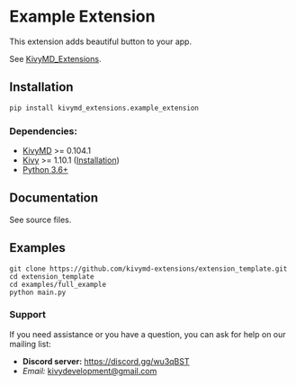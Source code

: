 # Example Extension

This extension adds beautiful button to your app.

See [KivyMD_Extensions](https://github.com/kivymd-extensions/KivyMD_Extensions).

## Installation

```bash
pip install kivymd_extensions.example_extension
```

### Dependencies:

- [KivyMD](https://github.com/kivymd/KivyMD) >= 0.104.1
- [Kivy](https://github.com/kivy/kivy) >= 1.10.1 ([Installation](https://kivy.org/doc/stable/gettingstarted/installation.html))
- [Python 3.6+](https://www.python.org/)

## Documentation

See source files.

## Examples

```batch
git clone https://github.com/kivymd-extensions/extension_template.git
cd extension_template
cd examples/full_example
python main.py
```

### Support

If you need assistance or you have a question, you can ask for help on our mailing list:

- **Discord server:** https://discord.gg/wu3qBST
- _Email:_ kivydevelopment@gmail.com
